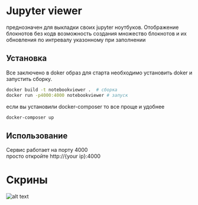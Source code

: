 # Jupyter viewer

преднозначен для выкладки своих jupyter ноутбуков. Отображение блокнотов без кодв
возможность создания множество блокнотов и их обновления по интревалу указонному при 
заполнении

## Установка

Все заключено в doker образ для старта необходимо установить doker и запустить сборку.

```bash
docker build -t notebookviewer .  # сборка 
docker run -p4000:4000 notebookviewer # запуск
```
если вы установили docker-composer то все проще и удобнее

```bash
docker-composer up 
```

## Использование
 
Сервис работает на порту 4000   
просто откройте http://{your ip}:4000


# Скрины
![alt text](demo.gif)
